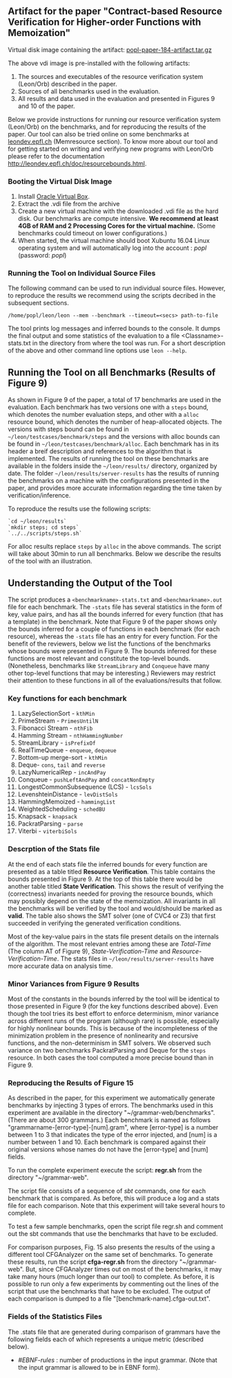 ## Artifact for the paper "Contract-based Resource Verification for Higher-order Functions with Memoization"

Virtual disk image containing the artifact: [popl-paper-184-artifact.tar.gz](http://lara.epfl.ch/~kandhada/popl-artifact/popl-paper-184-artifact.tar.gz)

The above vdi image is pre-installed with the following artifacts:

1. The sources and executables of the resource verification system (Leon/Orb) described in the paper.
2. Sources of all benchmarks used in the evaluation.
3. All results and data used in the evaluation and presented in Figures 9 and 10 of the paper. 

Below we provide instructions for running our resource verification system (Leon/Orb) on the benchmarks, and 
for reproducing the results of the paper. Our tool can also be tried online on some benchmarks
at [leondev.epfl.ch](http://leondev.epfl.ch) (Memresource section). 
To know more about our tool and for getting started on writing and verifying new programs with Leon/Orb
please refer to the documentation http://leondev.epfl.ch/doc/resourcebounds.html.

### Booting the Virtual Disk Image

1. Install [Oracle Virtual Box](https://www.virtualbox.org/wiki/Downloads). 
2. Extract the .vdi file from the archive
3. Create a new virtual machine with the downloaded .vdi file as the hard disk. Our benchmarks are compute intensive. **We recommend at least 4GB of RAM and 2 Processing Cores for the virtual machine.** (Some benchmarks could timeout on lower configurations.)
4. When started, the virtual machine should boot Xubuntu 16.04 Linux operating system and will automatically log into the account : *popl* (password: *popl*)

### Running the Tool on Individual Source Files

The following command can be used to run individual source files. However, to reproduce the results we recommend using the scripts decribed in the subsequent sections.

    /home/popl/leon/leon --mem --benchmark --timeout=<secs> path-to-file

The tool prints log messages and inferred bounds to the console. It dumps the final output and some statistics of the evaluation to a file \<Classname\>-stats.txt in the directory from where the tool was run.
For a short description of the above and other command line options use `leon --help`.
    
## Running the Tool on all Benchmarks (Results of Figure 9)

As shown in Figure 9 of the paper, a total of 17 benchmarks are used in the evaluation. Each benchmark has two versions one with a `steps` bound, which denotes the number evaluation steps, and other with a `alloc` resource bound, which denotes the number of heap-allocated objects. The versions with steps bound can be found in `~/leon/testcases/benchmark/steps` and
the versions with alloc bounds can be found in `~/leon/testcases/benchmark/alloc`. 
Each benchmark has in its header a breif description and references to the algorithm that is implemented.
The results of running the tool on these benchmarks are available in the folders inside the `~/leon/results/` directory, organized by date. The folder `~/leon/results/server-results` has the results of running the benchmarks on a machine with the configurations presented in the paper, and provides more accurate information regarding the time taken by verification/inference.

To reproduce the results use the following scripts:

    `cd ~/leon/results` 
    `mkdir steps; cd steps`
    `../../scripts/steps.sh`

For alloc results replace `steps` by `alloc` in the above commands. The script will take about 30min to run all benchmarks.
Below we describe the results of the tool with an illustration.

## Understanding the Output of the Tool 

The script produces a `<benchmarkname>-stats.txt` and `<benchmarkname>.out`  file for each benchmark. The `-stats` file has several statistics in the form of key, value pairs, and has all the  bounds inferred for every function (that has a template) in the benchmark. Note that Figure 9 of the paper shows only the bounds inferred for a couple of functions in each benchmark (for each resource), whereas the `-stats` file has an entry for every function. For the benefit of the reviewers, below we list the functions of the benchmarks whose bounds were presented in Figure 9. The bounds inferred for these functions are most relevant and constitute the top-level bounds. (Nonetheless, benchmarks like `StreamLibrary` and `Conqueue` have many other top-level functions that may be interesting.) Reviewers may restrict their attention to these functions in all of the evaluations/results that follow.

### Key functions for each benchmark

1. LazySelectionSort - `kthMin` 
2. PrimeStream - `PrimesUntilN`
3. Fibonacci Stream - `nthFib`
4. Hamming Stream - `nthHammingNumber`
5. StreamLibrary - `isPrefixOf`
6. RealTimeQueue - `enqueue`, `dequeue`
7. Bottom-up merge-sort - `kthMin`
8. Deque- `cons`, `tail` and `reverse`
9. LazyNumericalRep - `incAndPay`
10. Conqueue - `pushLeftAndPay` and `concatNonEmpty`
11. LongestCommonSubsequence (LCS) - `lcsSols`
12. LevenshteinDistance - `levDistSols`
13. HammingMemoized - `hammingList`
14. WeightedScheduling - `schedBU`
15. Knapsack - `knapsack`
16. PackratParsing - `parse`
17. Viterbi - `viterbiSols`

### Descrption of the Stats file

At the end of each stats file the inferred bounds for every function are presented as a table titled **Resource Verification**. This table contains the bounds presented in Figure 9. At the top of this table there would be another table titled **State Verification**. This shows the result of verifying the (correctness) invariants needed for proving the resource bounds, which may possibly depend on the state of the memoization. All invariants in all the benchmarks will be verified by the tool and would/should be marked as **valid**. The table also shows the SMT solver (one of CVC4 or Z3) that first succeeded in verifying the generated verification conditions. 

Most of the key-value pairs in the stats file present details on the internals of the algorithm. The most relevant entries among these are _Total-Time_ (The column AT of Figure 9), _State-Verification-Time_ and _Resource-Verification-Time_. The stats files in `~/leon/results/server-results` have more accurate data on analysis time.

### Minor Variances from Figure 9 Results

Most of the constants in the bounds inferred by the tool will be identical to those presented in Figure 9 (for the key functions described above). Even though the tool tries its best effort to enforce determinism, minor variance across different runs of the program (although rare) is possible, especially for highly nonlinear bounds. This is because of the incompleteness of the minimization problem in the presence of nonlinearity and recursive functions, and the non-determinism in SMT solvers. We observed such variance on two benchmarks PackratParsing and Deque for  the `steps` resource. In both cases the tool computed a more precise bound than in Figure 9.

### Reproducing the Results of Figure 15

As described in the paper, for this experiment we automatically generate benchmarks by injecting 3 types of errors. The benchmarks used in this experiment are available in the directory "~/grammar-web/benchmarks". (There are about 300 grammars.) Each benchmark is named as follows "grammarname-[error-type]-[num].gram", where [error-type] is a number between 1 to 3 that indicates the type of the error injected, and [num] is a number between 1 and 10. Each benchmark is compared against their original versions whose names
do not have the [error-type] and [num] fields.

To run the complete experiment execute the script: **regr.sh** from the directory "~/grammar-web". 

The script file consists of a sequence of *sbt* commands, one for each benchmark that is compared.
As before, this will produce a log and a stats file for each comparison. 
Note that this experiment will take several hours to complete. 

To test a few sample benchmarks, open the script file regr.sh and comment out the sbt commands that use the benchmarks that have to be excluded.

For comparison purposes, Fig. 15 also presents the results of the using a different tool CFGAnalyzer on the same set of benchmarks. To generate these results, run the script **cfga-regr.sh** from the directory "~/grammar-web". But, since CFGAnalyzer times out on most of the benchmarks, it may take many hours (much longer than our tool) to complete. As before, it is possible to run only a few experiments by commenting out the lines of the script that use the benchmarks that have to be excluded. The output of each comparison is dumped to a file "[benchmark-name].cfga-out.txt".

### Fields of the Statistics Files

The .stats file that are generated during comparison of grammars have the following fields each of which represents a unique metric (described below). 

* _\#EBNF-rules_ : number of productions in the input grammar. (Note that the input grammar is allowed to be in EBNF form).
